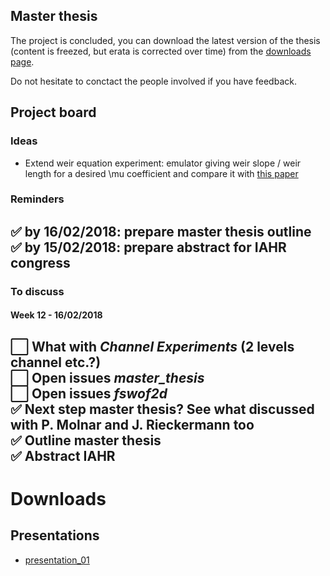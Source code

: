 ## Master thesis
The project is concluded, you can download the latest version of the thesis (content is freezed, but erata is corrected over time) from the [downloads page](https://bitbucket.org/binello7/master_thesis/downloads/SR_MThesis_Emulation.pdf).

Do not hesitate to conctact the people involved if you have feedback.

## Project board

### Ideas
* Extend weir equation experiment: emulator giving weir slope / weir length for a desired \mu coefficient and compare it with [this paper](https://pubs.usgs.gov/circ/1957/0397/report.pdf)

### Reminders
:white_check_mark: by 16/02/2018: prepare master thesis outline  
:white_check_mark: by 15/02/2018: prepare abstract for IAHR congress  
----

### To discuss
#### Week 12 - 16/02/2018


:white_large_square: What with *Channel Experiments* (2 levels channel etc.?)  
:white_large_square: Open issues *master_thesis*  
:white_large_square: Open issues *fswof2d*  
:white_check_mark: Next step master thesis? See what discussed with P. Molnar and J. Rieckermann too  
:white_check_mark: Outline master thesis  
:white_check_mark: Abstract IAHR  
----

# Downloads
## Presentations
* [presentation_01](doc/pres/pres01/01_Presentation.pdf)
